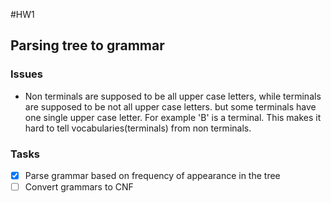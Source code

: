 #HW1


## Parsing tree to grammar

### Issues

- Non terminals are supposed to be all upper case letters, 
while terminals are supposed to be not all upper case letters.
but some terminals have one single upper case letter.
For example 'B' is a terminal. This makes it hard to tell 
vocabularies(terminals) from non terminals. 

### Tasks

- [x] Parse grammar based on frequency of appearance in the tree
- [ ] Convert grammars to CNF